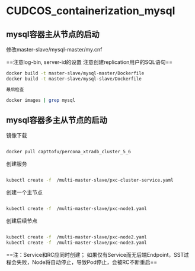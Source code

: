 # CUDCOS_containerization_mysql
## mysql容器主从节点的启动

修改master-slave/mysql-master/my.cnf

==注意log-bin, server-id的设置
注意创建replication用户的SQL语句==

```Bash
docker build -t master-slave/mysql-master/Dockerfile
docker build -t master-slave/mysql-slave/Dockerfile

最后检查

docker images | grep mysql

```

## mysql容器多主从节点的启动


镜像下载
```Bash

docker pull capttofu/percona_xtradb_cluster_5_6
```

创建服务

```Bash

kubectl create -f  /multi-master-slave/pxc-cluster-service.yaml
```

创建一个主节点

```Bash

kubectl create -f  /multi-master-slave/pxc-node1.yaml
```

创建后续节点

```Bash

kubectl create -f  /multi-master-slave/pxc-node2.yaml
kubectl create -f  /multi-master-slave/pxc-node3.yaml
```
==注：Service和RC应同时创建；
如果仅有Service而无后端Endpoint，SST过程会失败，Node将自动停止，导致Pod停止，会被RC不断重启==
